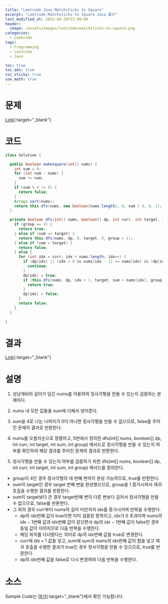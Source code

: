 ```yaml
---
title: "Leetcode Java Matchsticks to Square"
excerpt: "Leetcode Matchsticks to Square Java 풀이"
last_modified_at: 2022-04-29T13:00:00
header:
  image: /assets/images/leetcode/matchsticks-to-square.png
categories:
  - Leetcode
tags:
  - Programming
  - Leetcode
  - Java

toc: true
toc_ads: true
toc_sticky: true
use_math: true
---
```

# 문제
[Link](https://leetcode.com/problems/matchsticks-to-square/){:target="_blank"}

# 코드
```java
class Solution {

  public boolean makesquare(int[] nums) {
    int sum = 0;
    for (int num : nums) {
      sum += num;
    }
    if (sum % 4 != 0) {
      return false;
    }
    Arrays.sort(nums);
    return this.dfs(nums, new boolean[nums.length], 0, sum / 4, 0, 1);
  }

  private boolean dfs(int[] nums, boolean[] dp, int curr, int target, int sum, int group) {
    if (group == 4) {
      return true;
    } else if (sum == target) {
      return this.dfs(nums, dp, 0, target, 0, group + 1);
    } else if (sum > target) {
      return false;
    } else {
      for (int idx = curr; idx < nums.length; idx++) {
        if (dp[idx] || (idx > 0 && nums[idx - 1] == nums[idx] && !dp[idx - 1])) {
          continue;
        }
        dp[idx] = true;
        if (this.dfs(nums, dp, idx + 1, target, sum + nums[idx], group)) {
          return true;
        }
        dp[idx] = false;
      }
      return false;
    }
  }

}
```

# 결과
[Link](https://leetcode.com/submissions/detail/689467874/){:target="_blank"}

# 설명
1. 성냥개비의 길이가 담긴 nums를 이용하여 정사각형을 만들 수 있는지 검증하는 문제이다.

2. nums 내 모든 값들을 sum에 더해서 넣어준다.

3. sum을 4로 나눈 나머지가 0이 아니면 정사각형을 만들 수 없으므로, false를 주어진 문제의 결과로 반환한다.

4. nums를 오름차순으로 정렬하고, 5번에서 정의한 dfs(int[] nums, boolean[] dp, int curr, int target, int sum, int group) 메서드로 정사각형을 만들 수 있는지 여부를 확인하여 해당 결과를 주어진 문제의 결과로 반환한다.

5. 정사각형을 만들 수 있는지 여부를 검증하기 위한 dfs(int[] nums, boolean[] dp, int curr, int target, int sum, int group) 메서드를 정의한다.
- group이 4인 경우 정사각형의 네 번째 변까지 완성 가능하므로, true를 반환한다.
- sum이 target인 경우 target 번째 변을 완성했으므로, group을 1 증가시켜서 재귀 호출을 수행한 결과를 반환한다.
- sum이 target보다 큰 경우 target번째 변이 다른 변보다 길어서 정사각형을 만들 수 없으므로, false를 반환한다.
- 그 외의 경우 curr부터 nums의 길이 미만까지 idx를 증가시키며 반복을 수행한다.
  - dp의 idx번째 값이 true이면 이미 검증된 항목이고, idx가 0 초과이며 nums의 $idx - 1$번째 값과 idx번째 값이 같으면서 dp의 $idx - 1$번째 값이 false인 경우 동일 값이 이어지므로 다음 반복을 수행한다.
  - 해당 위치를 다녀왔다는 의미로 dp의 idx번째 값을 true로 변경한다.
  - curr에 $idx + 1$ 값을 넣고, sum에 sum과 nums의 idx번째 값의 합을 넣고 재귀 호출을 수행한 결과가 true인 경우 정사각형을 만들 수 있으므로, true를 반환한다.
  - dp의 idx번째 값을 false로 다시 변경하여 다음 반복을 수행한다.

# 소스
Sample Code는 [여기](https://github.com/GracefulSoul/leetcode/blob/master/src/main/java/gracefulsoul/problems/MatchsticksToSquare.java){:target="_blank"}에서 확인 가능합니다.